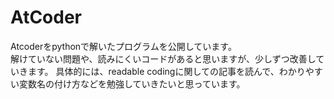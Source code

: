 # AtCoder

Atcoderをpythonで解いたプログラムを公開しています。  
解けていない問題や、読みにくいコードがあると思いますが、少しずつ改善していきます。
具体的には、readable codingに関しての記事を読んで、わかりやすい変数名の付け方などを勉強していきたいと思っています。  
